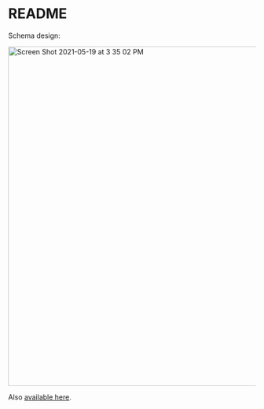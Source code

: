 # README

Schema design:

<img width="689" alt="Screen Shot 2021-05-19 at 3 35 02 PM" src="https://user-images.githubusercontent.com/26797256/118887731-fa222600-b8b7-11eb-837e-1c1ec1a1d401.png">

Also [available here](https://app.dbdesigner.net/designer/schema/418137).
